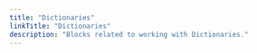 ```yaml
---
title: "Dictionaries"
linkTitle: "Dictionaries"
description: "Blocks related to working with Dictionaries."
---
```

